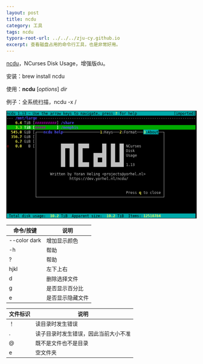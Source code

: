 ```yaml
---
layout: post
title: ncdu
category: 工具
tags: ncdu
typora-root-url: ../../../zju-cy.github.io
excerpt: 查看磁盘占用的命令行工具，也是非常好用。
---
```


[ncdu](https://dev.yorhel.nl/ncdu)，NCurses Disk Usage，增强版du。

安装：brew install ncdu

使用：**ncdu** [*options*] *dir*

例子：全系统扫描，ncdu -x /

![ncdu](/images/ncdu.png)

| 命令/按键    | 说明             |
| ------------ | ---------------- |
| --color dark | 增加显示颜色     |
| -h           | 帮助             |
| ?            | 帮助             |
| hjkl         | 左下上右         |
| d            | 删除选择文件     |
| g            | 是否显示百分比   |
| e            | 是否显示隐藏文件 |

| 文件标识 | 说明                                 |
| -------- | ------------------------------------ |
| ！       | 读目录时发生错误                     |
| .        | 读子目录时发生错误，因此当前大小不准 |
| @        | 既不是文件也不是目录                 |
| e        | 空文件夹                             |



